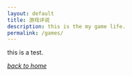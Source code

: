 ```yaml
---
layout: default
title: 游戏评说
description: this is the my game life.
permalink: /games/
---
```


this is a test.

[*back to home*](https://fiiish-yu.github.io/)</p>